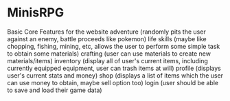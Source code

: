 # MinisRPG

Basic Core Features for the website
adventure (randomly pits the user against an enemy, battle proceeds like pokemon)
life skills (maybe like chopping, fishing, mining, etc, allows the user to perform some simple task to obtain some materials)
crafting (user can use materials to create new materials/items)
inventory (display all of user's current items, including currently equipped equipment, user can trash items at will)
profile (displays user's current stats and money)
shop (displays a list of items which the user can use money to obtain, maybe sell option too)
login (user should be able to save and load their game data)
 
